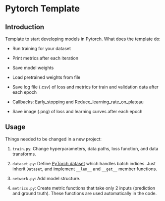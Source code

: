 # Pytorch Template

## Introduction

Template to start developing models in Pytorch. What does the template do:

- Run training for your dataset

- Print metrics after each iteration

- Save model weights

- Load pretrained weights from file

- Save log file (.csv) of loss and metrics for train and validation data after each epoch

- Callbacks: Early_stopping and Reduce_learning_rate_on_plateau

- Save image (.png) of loss and learning curves after each epoch

## Usage

Things needed to be changed in a new project:

1. `train.py`: Change hyperparameters, data paths, loss function, and data transforms.

1. `dataset.py`: Define [PyTorch dataset](https://pytorch.org/tutorials/beginner/data_loading_tutorial.html) which handles batch indices. Just inherit `Dataset`, and implement `__len__` and `__get__` member functions.

1. `network.py`: Add model structure.

1. `metrics.py`: Create metric functions that take only 2 inputs (prediction and ground truth). These functions are used automatically in the code.
